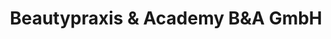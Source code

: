 ---
title: "Beautypraxis & Academy B&A GmbH"
url: /hameln/beautypraxis-und-academy-bunda-gmbh/
shop: Kosmetik
---